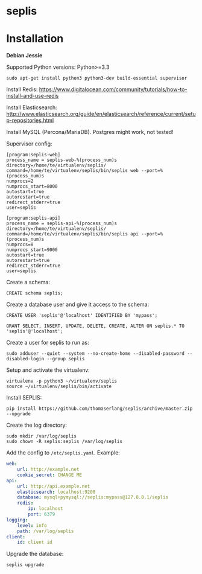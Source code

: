 seplis
======


# Installation

**Debian Jessie**

Supported Python versions: Python>=3.3


```shell
sudo apt-get install python3 python3-dev build-essential supervisor 
```
 
Install Redis: https://www.digitalocean.com/community/tutorials/how-to-install-and-use-redis    

Install Elasticsearch: http://www.elasticsearch.org/guide/en/elasticsearch/reference/current/setup-repositories.html

Install MySQL (Percona/MariaDB). Postgres might work, not tested!

Supervisor config:

```
[program:seplis-web]
process_name = seplis-web-%(process_num)s
directory=/home/te/virtualenv/seplis/
command=/home/te/virtualenv/seplis/bin/seplis web --port=%(process_num)s
numprocs=2
numprocs_start=8000
autostart=true
autorestart=true
redirect_stderr=true
user=seplis

[program:seplis-api]
process_name = seplis-api-%(process_num)s
directory=/home/te/virtualenv/seplis/
command=/home/te/virtualenv/seplis/bin/seplis api --port=%(process_num)s
numprocs=8
numprocs_start=9000
autostart=true
autorestart=true
redirect_stderr=true
user=seplis
```

Create a schema:

```
CREATE schema seplis;
```

Create a database user and give it access to the schema:

```
CREATE USER 'seplis'@'localhost' IDENTIFIED BY 'mypass';

GRANT SELECT, INSERT, UPDATE, DELETE, CREATE, ALTER ON seplis.* TO 'seplis'@'localhost';
```

Create a user for seplis to run as:

```
sudo adduser --quiet --system --no-create-home --disabled-password --disabled-login --group seplis
```

Setup and activate the virtualenv:

```
virtualenv -p python3 ~/virtualenv/seplis
source ~/virtualenv/seplis/bin/activate
```

Install SEPLIS:

    pip install https://github.com/thomaserlang/seplis/archive/master.zip --upgrade
    

Create the log directory:

```
sudo mkdir /var/log/seplis
sudo chown -R seplis:seplis /var/log/seplis
```
    

Add the config to `/etc/seplis.yaml`. Example:

```yml
web:
    url: http://example.net
    cookie_secret: CHANGE ME
api:
    url: http://api.example.net
    elasticsearch: localhost:9200
    database: mysql+pymysql://seplis:mypass@127.0.0.1/seplis
    redis:
        ip: localhost
        port: 6379
logging:
    level: info
    path: /var/log/seplis
client:
    id: client id
```
    
Upgrade the database:

    seplis upgrade
